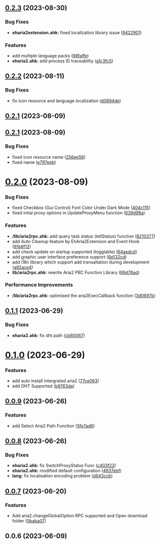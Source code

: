 ## [0.2.3](https://github.com/Jvcon/EhAria2/compare/v0.2.2...v0.2.3) (2023-08-30)


### Bug Fixes

* **eharia2extension.ahk:** fixed localization library issue ([9422901](https://github.com/Jvcon/EhAria2/commit/94229013f7db27c0c5a22ffe8d32658c9bbde0b6))


### Features

* add multiple language packs ([98faffe](https://github.com/Jvcon/EhAria2/commit/98faffe729ae4e92676c2a5107320fa582e2c321))
* **eharia2.ahk:** add process ID traceability ([a1c3fc5](https://github.com/Jvcon/EhAria2/commit/a1c3fc56e1ad3f7d12e2fd9ebcc33dfedc174456))



## [0.2.2](https://github.com/Jvcon/EhAria2/compare/0.2.1...v0.2.2) (2023-08-11)


### Bug Fixes

* fix icon resource and language localization ([d0894de](https://github.com/Jvcon/EhAria2/commit/d0894ded99a87963c1436f7edf3a4d28e9d2194a))



## [0.2.1](https://github.com/Jvcon/EhAria2/compare/v0.2.1...0.2.1) (2023-08-09)



## [0.2.1](https://github.com/Jvcon/EhAria2/compare/v0.2.0...v0.2.1) (2023-08-09)


### Bug Fixes

* fixed icon resource name ([256ee56](https://github.com/Jvcon/EhAria2/commit/256ee5672f3995a26f91b9c2e49a2de78c836f5a))
* fixed name ([e797eeb](https://github.com/Jvcon/EhAria2/commit/e797eeb89ca4d37c4845400266c551a86fa275d3))



# [0.2.0](https://github.com/Jvcon/EhAria2/compare/v0.1.1...v0.2.0) (2023-08-09)


### Bug Fixes

* fixed Checkbox (Gui Control) Font Color Under Dark Mode ([404c115](https://github.com/Jvcon/EhAria2/commit/404c1159fd867cc88680ab030e1df91e47dd6529))
* fixed intial proxy options in UpdateProxyMenu function ([639d98a](https://github.com/Jvcon/EhAria2/commit/639d98a002e83886bd9a179aa6ac81442c185e48))


### Features

* **/lib/aria2rpc.ahk:** add query task status (tellStatus) function ([8210377](https://github.com/Jvcon/EhAria2/commit/8210377b165db7060fab94288e943d8dc81fb596))
* add Auto Cleanup feature by EhAria2Extension and Event Hook ([91b6f12](https://github.com/Jvcon/EhAria2/commit/91b6f12ccc4b315cbab34419d9383c3022bc3f20))
* add check update on startup supported (togglable) ([64aedcd](https://github.com/Jvcon/EhAria2/commit/64aedcd02e21911b5345a91206b66bf75bd4d700))
* add graphic user interface preference support ([6e132cd](https://github.com/Jvcon/EhAria2/commit/6e132cdbc53b2e0e4073810b2c79f5f76055ad40))
* add i18n library which support add transaltation during development ([a92ace4](https://github.com/Jvcon/EhAria2/commit/a92ace476eab98614925cb38bb7ffca2bae4bbca))
* **lib/aria2rpc.ahk:** rewrite Aria2 PRC Function Library ([69d78ad](https://github.com/Jvcon/EhAria2/commit/69d78ad2667654992947abf5aa2e616d229ee70c))


### Performance Improvements

* **/lib/aria2rpc.ahk:** optimised the aria2ExecCallback function ([3d0697b](https://github.com/Jvcon/EhAria2/commit/3d0697b8d5f2f3da7198bca6a167ba68178466a3))



## [0.1.1](https://github.com/Jvcon/EhAria2/compare/v0.1.0...v0.1.1) (2023-06-29)


### Bug Fixes

* **eharia2.ahk:** fix dht path ([cb60067](https://github.com/Jvcon/EhAria2/commit/cb600676e73251cf2d76bf87094481424456d0d3))



# [0.1.0](https://github.com/Jvcon/EhAria2/compare/v0.0.9...v0.1.0) (2023-06-29)


### Features

* add auto install intergrated aria2 ([77ce063](https://github.com/Jvcon/EhAria2/commit/77ce063314422b9f6faed92668a0ea579a47af63))
* add DHT Supported ([b9763da](https://github.com/Jvcon/EhAria2/commit/b9763daf073e8dc6579d030bd1d833d3238c2040))



## [0.0.9](https://github.com/Jvcon/EhAria2/compare/v0.0.8...v0.0.9) (2023-06-26)


### Features

* add Select Aria2 Path Function ([5fe7ad6](https://github.com/Jvcon/EhAria2/commit/5fe7ad669f91a03e03f61e5c0d0c3df70b14434e))



## [0.0.8](https://github.com/Jvcon/EhAria2/compare/v0.0.7...v0.0.8) (2023-06-26)


### Bug Fixes

* **eharia2.ahk:** fix SwitchProxyStatus Func ([c403f22](https://github.com/Jvcon/EhAria2/commit/c403f229020dfa965ec567c975d9d5269e28118d))
* **eharia2.ahk:** modified default configuration ([4937ebf](https://github.com/Jvcon/EhAria2/commit/4937ebf6908c6fb7e98479d2ec272262dc84ca05))
* **lang:** fix localisation encoding problem ([d643ccb](https://github.com/Jvcon/EhAria2/commit/d643ccb7b4462cb6ab55b41831d466a7771d4195))



## [0.0.7](https://github.com/Jvcon/EhAria2/compare/v0.0.6...v0.0.7) (2023-06-20)


### Features

* Add aria2.changeGlobalOption RPC supported and Open download folder ([0baba07](https://github.com/Jvcon/EhAria2/commit/0baba07f19f528802adf97fc2499208fdec6330f))



## 0.0.6 (2023-06-09)



